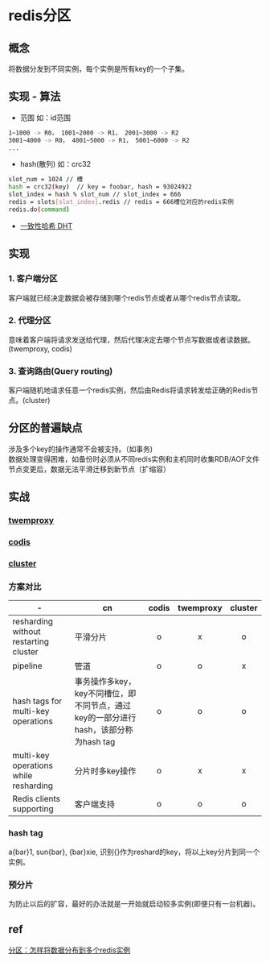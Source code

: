 # redis分区

## 概念

将数据分发到不同实例，每个实例是所有key的一个子集。
  
## 实现 - 算法

- 范围 如：id范围

```bash
1~1000 -> R0， 1001~2000 -> R1， 2001~3000 -> R2
3001~4000 -> R0， 4001~5000 -> R1， 5001~6000 -> R2
...
```

- hash(散列) 如：crc32

```bash
slot_num = 1024 // 槽
hash = crc32(key)  // key = foobar, hash = 93024922
slot_index = hash % slot_num // slot_index = 666
redis = slots[slot_index].redis // redis = 666槽位对应的redis实例
redis.do(command)
```

- [一致性哈希 DHT](algo-DHT.md)

## 实现

### 1. 客户端分区  

客户端就已经决定数据会被存储到哪个redis节点或者从哪个redis节点读取。  

### 2. 代理分区  

意味着客户端将请求发送给代理，然后代理决定去哪个节点写数据或者读数据。(twemproxy, codis)  

### 3. 查询路由(Query routing)  

客户端随机地请求任意一个redis实例，然后由Redis将请求转发给正确的Redis节点。(cluster)  

## 分区的普遍缺点

涉及多个key的操作通常不会被支持。（如事务)  
数据处理变得困难，如备份时必须从不同redis实例和主机同时收集RDB/AOF文件  
节点变更后，数据无法平滑迁移到新节点（扩缩容）  

## 实战

### [twemproxy](redis-twemproxy.md)

### [codis](redis-codis.md)

### [cluster](redis-cluster.md)

### 方案对比

| - | cn | codis | twemproxy | cluster |
| --- | --- | :---: | :---: | :---: |
| resharding without restarting cluster |平滑分片 | o | x | o |
| pipeline | 管道 | o | o| x |
| hash tags for multi-key operations | 事务操作多key，key不同槽位，即不同节点，通过key的一部分进行hash，该部分称为hash tag | o | o | o |
| multi-key operations while resharding | 分片时多key操作 | o | x | x |
| Redis clients supporting | 客户端支持 | o | o | o |

### hash tag

a{bar}1, sun{bar}, {bar}xie, 识别{}作为reshard的key，将以上key分片到同一个实例。

### 预分片

为防止以后的扩容，最好的办法就是一开始就启动较多实例(即便只有一台机器)。

## ref

[分区：怎样将数据分布到多个redis实例](http://www.redis.cn/topics/partitioning.html)
